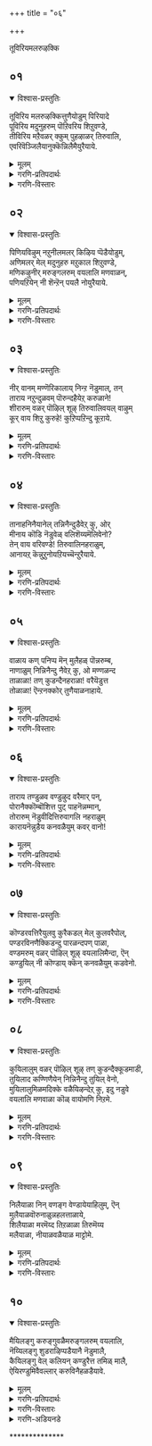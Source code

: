 +++
title = "०६"

+++

तूविरियमलरुऴक्कि

## ०१
<details open><summary>विश्वास-प्रस्तुतिः</summary>

तूविरिय मलरुऴक्कित्तुणैयोडुम् पिरियादे  
पूविरिय मदुनुहरुम् पॊऱिवरिय शिऱुवण्डे,  
तीविरिय मऱैवळर् क्कुम् पुहऴाळर् तिरुवालि,  
एवरिवॆञ्जिलैयानुक्कॆन्निलैमैयुरैयाये.
</details>

<details><summary>मूलम्</summary>

तूविरिय मलरुऴक्कित्तुणैयोडुम् पिरियादे  
पूविरिय मदुनुहरुम् पॊऱिवरिय शिऱुवण्डे,  
तीविरिय मऱैवळर् क्कुम् पुहऴाळर् तिरुवालि,  
एवरिवॆञ्जिलैयानुक्कॆन्निलैमैयुरैयाये.
</details>

<details><summary>गरणि-प्रतिपदार्थः</summary>

तू = रॆक्कॆगळु, विरिय = बिरियुवन्तॆ, मलर् = हूविनल्लि, उऴक्कि = आटवाडुत्ता, तुणैयोडुम् = जॊतॆगातियॊडनॆ \(सङ्गातियॊडनॆ\), पिरियादे = बेर्पडदन्तॆ, पूविरिय = हूगळु बिरिदाग, मदु = मधुवन्नु, नुहरुम् = कुडियुत्तिरुव, पॊऱि वरिय = चुक्कॆगळु रेखॆगळु – इवुगळिन्द शोभिसुव, शिऱुवण्डे = चिक्कदुम्बिये, ती = अग्नियु, विरिय = विस्तरिसि बॆळगुवन्तॆ, मऱै= वैदिक मर्यादॆगळन्नु, वळर् क्कूम् = वृद्धिगॊळिसुव, पुहऴ् आळर् = कीर्तिवन्तर, तिरु आलि = तिरुवालि क्षेत्रद, ए = बाणगळन्नु तॊडिसिद, वरि = अन्दवाद, वॆम् = क्रूरवाद, शिलैयानुक्कू = बिल्लिनवनिगॆ, ऎन् = नन्न, निलैमै = परिस्थितियन्नु, उरैयाये = हेळलारॆया? \(हेळुवॆयल्लवे?\) 
</details>

<details><summary>गरणि-विस्तारः</summary>

रॆक्कॆगळु बिरियुवन्तॆ हूविनल्लि आटवाडुत्ता, सङ्गातियॊडनॆ बेर्पडदन्तॆ इरुत्ता, हूगळु बिरिदाग \(अरळिदाग\) मधुवन्नु कुडियुत्तिरुव चुक्कॆगळु रेखॆगळिन्द शोभिसुव चिक्कदुम्बिये, अग्नियु विस्तरिसि बॆळगुवन्तॆ वैदिक मर्यादॆगळन्नु वृद्धिगॊळिसुव कीर्तिवन्तर तिरुवालिक्षेत्रद क्रूरवाद बाणगळन्नु तॊडिसिद अन्दवाद बिल्लिनवनिगॆ नन्न परिस्थितियन्नु हेळुवॆयल्लवे? 

भक्तिभावगळु हलवु. अवुगळल्लि सति-पतिय भाववू ऒन्दु. आत्मने सति, परमात्मने पति. पतियिन्द सतियु ऎन्दिगू अगलबारदु. पतियॊन्दिगॆ सेरिकॊण्डिरबेकु. आगले परमशान्ति. पतियिन्द बेर्पट्ट सतिगॆ तन्न पतियन्नु हेगादरू माडि कॊळ्ळबेकॆन्दु सतत प्रयत्न माडि अदन्नु साधिसिकॊळ्ळबेकु. इदु तत्त्व. 

ईग आळ्वाररु विरहियागिरुव हॆण्णु. तन्न विरहवेदनॆयन्नु सहिसलारदवळु. सुखवागि, निश्चिन्तॆयागि कालकळॆयुत्तिरुव दुम्बिदम्पतिगळन्नु कण्डु, तन्न शोचनीयवाद परिस्थितियन्नु तन्न पतियाद भगवन्तनल्लि निवेदिसुवन्तॆ आ दुम्बिगळिगॆ इल्लि हेळिकॊळ्ळुत्ताळॆ. दुम्बिगळु अवळ सङ्कटवन्नु तिळिदुकॊळ्ळबल्लवे? ऒन्दु वेळॆ, हागॆ तिळियितॆम्ब विषयवन्नु भगवन्तनल्लि अरिकॆमाडबल्लवे? भगवन्तनन्नु अवु सेरबल्लवे? ई विषयगळन्नु कुरितु अवळिगॆ योचनॆये बरुवुदिल्ल. दुम्बिगळु हूगळल्लि मकरन्दवन्नु पानमाडतक्कवु. हूगळिरुव कडॆगॆ, मकरन्दविरुव कडॆगॆ अवु होगुत्तिरुत्तवॆ. भगवन्तनु बाडदॆ इरुव परिमळभरितवाद हारवन्नु धरिसिरुववनु. अर्चामूर्तियाद भगवन्तनिगू हूविन सरगळिन्द अलङ्करिसिरुत्तारॆ. दुम्बिगळु आ हूगळ मेलॆ कुळितु, गुय् गुट्टुत्तिरुवुदे भगवन्तनल्लि अवु माडुव निवेदन\! 

आळ्वाररु हेळुत्तारॆ- ओ पुट्ट दुम्बिये, नीनु ऒण्टियल्ल, निन्न सङ्गातियॊडनॆ कूडिकॊण्डिद्दी. नीविब्बरू मैमरॆतु आनन्ददिन्द आटवाडुत्तिद्दीरि. नीवु कलॆतिरुव स्थळवो\! ऎष्टु रम्यवादद्दु\! अन्दवाद, परिमळवू मकरन्दवू तुम्बिरुव हूविनल्लि\! निम्म आनन्दक्कॆ मितियुण्टे? निम्म ई हाराटदल्लि आनन्दानुभवदल्लि, निम्म सुन्दरवाद पुट्टरॆक्कॆगळु हरिदु होदीतॆम्ब भयवू निमगिल्लवल्ल\! हूगळु अरळुत्तिरलु, अवुगळल्लिन मधुवन्नु कुडिदु नलियुत्तिरुविरि. 

ओ पुट्टदुम्बिये, नन्न स्थितियन्नु नोडि. अदॆष्टु शोचनीयवागिदॆ\! नानु ऒण्टिगळागिद्देनॆ. नन्न जॊतॆगारनाद नन्न पति \(नन्न नल्ल\) नन्नन्नु अगलि होगिद्दानॆ. नल्लनल्लि ननगॆ हेळतीरदष्टु गाढवाद प्रेम. ई विषयवन्नु अवनु अरितिद्दानो इल्लवो काणॆ. ननगॆ विरह वेदनॆ सहिसलारदष्टागिदॆ. ऎष्टु काल हीगॆ सङ्कटपडुत्तिरुवुदु? नन्न ई निलुमॆयन्नु नीनु नन्न नल्लनाद भगवन्तनल्लि निवेदिसि, ननगॆ सहायमाडुवॆया? 

भगवन्तनु परमकृपाळु, दिट. अवनल्लि नम्म दुःखसङ्कटगळन्नु ऒब्बॊब्बनू नेरवागिये निवेदिसिकॊळ्ळबहुदु. भगवन्तनिगॆ अतिसमीपवर्तियागि बहळ बेकागिरुववरॊब्बरु भक्तर विषयवागि सिफारसु माडिदरॆन्दरॆ, अदरिन्द भक्तनिगॆ बहु बेग ऒत्तासॆ दॊरॆयुवुदु. हीगॆ, भगवन्तनल्लि ऎल्ल चेतनर विषयवागियू कृपॆदोरॆन्दु निवेदिसिकॊळ्ळबल्लवळु – स्वामिय नित्यानुपायिनियागि, अवन वक्षस्थलवासियागिरुव श्रीदेविये. दयास्वरूपळे आकॆ\! दुम्बिय रूपदल्लि हूविनल्लि ईग आळ्वाररिगॆ काणबरुत्तिद्दाळो हेगो – इल्लि श्रीवैष्णव तत्त्ववॊन्दन्नु प्रकटगॊळिसिदन्तॆ तोरुत्तदॆ.
</details>


## ०२
<details open><summary>विश्वास-प्रस्तुतिः</summary>

पिणियविऴुम् नऱुनीलमलर् किऴिय प्पॆडैयोडुम्,  
अणिमलर् मेल् मदुनुहरु मऱुकाल शिऱुवण्डे,  
मणिकऴुनीर् मरुङ्गलरुम् वयलालि मणवाळन्,  
पणियऱियेन् नी शॆन्ऱॆन् पयलै नोयुरैयाये.
</details>

<details><summary>मूलम्</summary>

पिणियविऴुम् नऱुनीलमलर् किऴिय प्पॆडैयोडुम्,  
अणिमलर् मेल् मदुनुहरु मऱुकाल शिऱुवण्डे,  
मणिकऴुनीर् मरुङ्गलरुम् वयलालि मणवाळन्,  
पणियऱियेन् नी शॆन्ऱॆन् पयलै नोयुरैयाये.
</details>

<details><summary>गरणि-प्रतिपदार्थः</summary>

पिणि = बन्धनवु \(कट्टुगळु\), अविऴुम् = सडिलवागुत्तिरुव \(बिच्चुत्तिरुव\), नऱु = परिमळ तुम्बिद, नीलमलर् = नैदिलॆ हूवु, किऴिय = हरिदुहोगुवन्तॆ, पॆडैयोडुम् = निन्न सङ्गातियॊडनॆ, अणि = सुन्दरवाद, मलर् मेल् = आ हूविन मेलॆ, मदुनुहरुम् = मधुपान माडुव, अऱुकाल = आरु कालुगळ, शिऱुवण्डे = पुट्ट दुम्बिये, मणि = सुन्दरवाद, कऴुनीर् = कॆन्दावरॆ हूगळु \(कन्नैदिलॆ हूगळु\) मरुङ्गु = मग्गुलल्लिये, अलरुम् = अरळुव, वयल् = बयलु \(गद्दॆ\)गळुळ्ळ, आलि = तिरुवालिक्षेत्रद, मणवाळन् = दिव्यसुन्दरनाद स्वामिय, पणि = कार्यगळन्नु, अऱियेन् = तिळियदवळागिद्देनॆ, नी शॆन्ऱु = नीनु होगि, ऎन् = नन्न, पयलै = अगलिकॆय, नोय् = सङ्कटवन्नु, उरैयाये = हेळुवॆया? 
</details>

<details><summary>गरणि-विस्तारः</summary>

कट्टुगळु सडिलवागुत्तिरुव परिमळभरितवाद नैदिलॆय हूहरिदु होगुवन्तॆ निन्न सङ्गातियॊडनॆ आ सुन्दरवाद हूविनमेलॆ \(ऎरगि\) मधुपानमाडुव आरु कालुगळ पुट्टदुम्बिये, सुन्दरवाद कॆन्दावरॆहूगळु मग्गुलल्लिये अरळुवन्थ बयलुगळुळ्ळ तिरुवालिक्षेत्रद दिव्यसुन्दरनाद स्वामिय कार्यगळन्नु तिळियदवळागिद्देनॆ नीनु होगि, नन्न अगलिकॆय सङ्कटवन्नु हेळुवॆया? 

हिन्दिन तिरुमॊऴियल्लि भगवन्तनु तम्म अन्तरङ्गवन्नु तानागिये बन्दु प्रवेशिसिदनॆन्दू, अल्लिन्द अवनन्नु होगगॊडॆनॆन्दू आळ्वाररु हॆम्मॆयिन्द हेळिकॊण्डरष्टॆ. ई तिरुमॊऴियल्लि आळ्वाररु तन्न स्वामियिन्द अगलिकॆय सङ्कटवन्नु हेळिकॊळ्ळुत्तिद्दारॆ. भगवन्तनु आळ्वारर अन्तरङ्गवन्नु प्रवेशिसि, क्षणिकवागि अल्लिद्दन्तॆ नटिसि, आशॆयन्नू उत्साहवन्नू कॆरळिसि, अल्लिन्द मायवादनल्ल\! इदॆये आळ्वाररु अर्थमाडिकॊळ्ळलागद अवन कॆलस? भगवन्तनिगू तमगू परिचितनादवनॊब्बन सहायवॊदगि बन्दरॆ तम्म आशॆ नॆरवेरुवुदॆन्दु आळ्वाररु योचिसिरबेकु. इदु सहजवादद्दे. अदक्कागि परिशुद्धस्वभावद पुट्टदुम्बियन्नु आरिसिकॊण्डिद्दारॆ.

आळ्वाररु हेळुत्तारॆ- ओ पुट्टदुम्बिये, नीनु निन्न सङ्गातियॊडनॆ आटवाडुवुदक्कॆ ईगले बिरियुत्तिरुव मकरन्द तुम्बिरुव नैदिलॆयन्नु आरिसिकॊडिद्दीयल्ल. निन्न जॊतॆगारळॊडनॆ अदन्नु हॊक्कु मैमरॆतुमनबन्दन्तॆ आटवाडुत्ता, मधुपानमाडुत्ता आनन्ददिन्द कालकळॆयुत्तिद्दी. निन्न ई सन्तोषदल्लि निन्न सुत्तमुत्त इरुववर सङ्कटद अरिवु निनगॆ हेगॆ आगबेकु. निन्न सन्तोषद आटदल्लि नैदिलॆय हूवु हरिदुहोगुवुदु. अदर अन्द कॆडुवुदु. ई विषयवू निन्न मनस्सिगॆ बरुवुदिल्ल. नीनिरुव नैदिलॆय बयलु तिरुवालिक्षेत्रक्कॆ सेरिद्दु. आ मग्गुलल्ले कॆन्दावरॆय बयलू इदॆ. नैदिलॆयू कॆन्दावरॆयू जॊतॆजॊतॆयागि इल्लि अरळुत्तवॆ\! इदु अस्वाभाविकविरबहुदु. आदरॆ इल्लि नॆलसिरुव भगवन्तन कृपावैशिष्ट्यदिन्द हीगॆल्ला नडॆयुत्तदॆ. दिव्यसुन्दरनाद नन्न स्वामिय कार्यभारवन्नागलि, अवन सामर्थ्यवन्नागलि अरितुकॊळ्ळलारॆ. ननगॆ तिळिदिरुवुदॆन्दरॆ, अवनु नन्निन्द ईग अगलि होगिद्दानॆ. अगलिकॆय सङ्कटवन्नु नानु सहिसलारॆ. नीनादरो ऎरडु रॆक्कॆगळन्नू आरु कालुगळन्नू उळ्ळ पुट्टप्राणि. ऎल्लिगॆ बेकॆन्दरॆ अल्लिगॆ बहुबेग होगि सेरबल्लॆ. परिशुद्धवाद मधुवन्नु पानमाडुत्तले नीनु जीविसिरुवुदु. आद्दरिन्द नीनु भगवन्तन बळिगॆ होगि बरलु शक्त. नन्न विरहवेदनॆयन्नु भगवन्तनल्लि अरिकॆमाडि, ननगॆ उपकारियागुवॆया?
</details>


## ०३
<details open><summary>विश्वास-प्रस्तुतिः</summary>

नीर् वानम् मण्णॆरिकालाय् निन्ऱ नॆडुमाल्, तन्  
ताराय नऱुन्दुळवम् पॊरुन्दहैयेऱ् करुळाने\!  
शीरारुम् वळर् पॊऴिल् शूऴ् तिरुवालिवयल् वाऴुम्  
कूर् वाय शिऱु कुरुहे\! कुऱिप्पऱिन्दु कूऱाये.
</details>

<details><summary>मूलम्</summary>

नीर् वानम् मण्णॆरिकालाय् निन्ऱ नॆडुमाल्, तन्  
ताराय नऱुन्दुळवम् पॊरुन्दहैयेऱ् करुळाने\!  
शीरारुम् वळर् पॊऴिल् शूऴ् तिरुवालिवयल् वाऴुम्  
कूर् वाय शिऱु कुरुहे\! कुऱिप्पऱिन्दु कूऱाये.
</details>

<details><summary>गरणि-प्रतिपदार्थः</summary>

नीर् = नीरु, वानम् = बानु, मण् = मण्णु, ऎरि = अग्नि, काल् = वायु, आय् = आगि, निन्ऱ = इरुव, नॆडुमाल् = सर्वेश्वरनु, तन् = तन्न, तार् आय = मालॆयागिरुव, नऱु = परिमळतुम्बिद, तुळवम् = तुलसियन्नु, पॊरुम् = होलुव, तहैयेऱ् कु = गुणवुळ्ळवरिगॆ \(स्वभावदवरिगॆ\), अरुळाने = कृपॆ माडनल्ल, शीर् = सिरि, आरुम् = तुम्बिरुव, वळर् = बॆळॆयुत्तिरुव, पॊऴिल् = शूऴ् = तोपुगळिम्द सुत्तुवरिदिरुव, तिरुवालि = तिरुवालिक्षेत्रद, वयल् = बयलुगळल्लि, वाळुम् = बाळुव, कूर् वाय = मॊनचाद बायुळ्ळ, शिऱु कुरुहे = चिक्कहद्दे, कुऱुप्पु = गुरियन्नु \(मार्गवन्नु\) अऱन्दु = अरितु, कूऱाये = हेळुवॆया? 
</details>

<details><summary>गरणि-विस्तारः</summary>

नीरु, बानु, मण्णु, बॆङ्कि, गाळि आगिरुव सर्वेश्वरनु तन्न हारवागिरुव परिमळ तुम्बिद तुलसियन्नु होलुव स्वभाव \(गुण\)वुळ्ळवरिगॆ कृपॆमाडनल्ल. सिरितुम्बि बॆळॆयुत्तिरुव तोपुगळिन्द सुत्तुवरिदिरुव तिरुवालिक्षेत्रद बयलुगळल्लि बाळुव \(वासिसुव\) मॊनचाद बायुळ्ळ चिक्कहद्दे गुरियन्नु \(मार्गवन्नु\) तिळिदु हेळुवॆया? 

हिन्दिन ऎरडु पाशुरगळल्लि दुम्बियन्नु आरिसिकॊळ्ळलागित्तु. ई पाशुरदल्लि हद्दन्नु आरिसलागिदॆ. ऎल्ल हक्किगळिगिन्तलू हद्दु बहळ ऎत्तरक्कॆ हारबल्लदु. अल्लि सुत्ताडुत्तले नॆलद मेलॆ तन्न गुरियाद आहारवन्नु कण्डुकॊळ्ळबल्लदु. अदर कण्णु अष्टु सूक्ष्म. अष्टु चुरुकु, गुरि कण्णिगॆ बिद्दितो इल्लवो, रॆप्पॆ हॊडॆयुवुदरॊळगॆ, अल्लिन्द अदर मेलॆ ऎरगि अदन्नु ऎत्तिकॊण्डु होगि बिडुत्तदॆ. हद्दिन कॊक्कु बहळ मॊनचागि बागिरुत्तदॆ. तिरुवालिक्षेत्ररल्लिरुव ई हद्दु बरिय हॊट्टॆ हॊरॆयुव स्वार्थियल्ल. अदक्कॆ परोपकार बुद्धियिदॆ. आर्तर सङ्कटवन्नु हरिसु ऎन्दु अदक्कॆ करॆ. 

आळ्वाररु हेळुत्तार्‍ऎ- ओ चिक्क हद्दे, नीरु, नॆल, बॆङ्कि, गाळि, बानु ऎम्ब पञ्चभूतगळु भगवन्तन रूपगळे. आ पञ्चभूतगळिन्दले इडिय सृष्टियू आगिरुवुदु. सर्वेश्वरनागि भगवन्तनु सृष्टिय ऎल्ल वस्तुगळिगू निर्वाहकनु. ऎन्दिगू बाडदॆ इरुव परिमळ तुम्बिद तुलसिय हारवन्नु अवनु धरिसिद्दानॆ. अवन हारदल्लिरुव तुलसिगॆ समानवाद शुद्धतॆ मत्तु परिमळ पूर्णवाद गुणस्वभावगळन्नुळ्ळवरु अनेकरिद्दारॆ. अवरॆल्लरू परमभक्तरु. अवरॆल्लरू भगान्तन तिरुवडिगळन्नु सदा आश्रयिसिद्दारॆ. हारद तुलसियन्तॆ स्वामियु अवरन्नु धरिसलु, भरिसलु, योग्यरु अवरु. अवरल्लि स्वामियु कृपॆदोरबेडवे? भगवन्तन मनस्सिनल्लि अन्थवर विषयदल्लि, नन्न विषयदल्लि, एनिदॆयो? नन्न अन्तरङ्गदिन्द अगलि होद स्वामि मत्तॆ अल्लिगॆ बन्दु सेरुवनो इल्लवो? इदे नन्न शङ्कॆ. हद्दे, नीनु नन्न गुरि \(लक्ष्य\)याद नन्न स्वामिय बळिसारि, अवन मनस्सन्नु अरितुकॊण्डु बन्दु, ननगॆ तिळिसि उपकारियागलारॆया?
</details>


## ०४
<details open><summary>विश्वास-प्रस्तुतिः</summary>

तानाहनिनैयानेल् तन्निनैन्दुडैवेऱ् कु, ओर्  
मीनाय कॊडि नॆडुवेळ् वलिशॆय्यमॆलिवेनो?   
तेन् वाय वरिवण्डे\! तिरुवालिनहराळुम्,  
आनायऱ् कॆन्नुऱुनोयऱियच्चॆन्ऱुरैयाये.
</details>

<details><summary>मूलम्</summary>

तानाहनिनैयानेल् तन्निनैन्दुडैवेऱ् कु, ओर्  
मीनाय कॊडि नॆडुवेळ् वलिशॆय्यमॆलिवेनो?   
तेन् वाय वरिवण्डे\! तिरुवालिनहराळुम्,  
आनायऱ् कॆन्नुऱुनोयऱियच्चॆन्ऱुरैयाये.
</details>

<details><summary>गरणि-प्रतिपदार्थः</summary>

तान् आह = तानागिये, निनैयान् = \(नन्नन्नु\) स्मरिसिकॊळ्ळदिद्दरू सह, तन् निनैन्दु = तन्नन्ने \(अवनन्नु\) स्मरिसिकॊण्डु, नैवेऱ् कु = नवॆदु होगुत्तिरुव नन्नन्नु, ओर् मीनाय कॊडि नॆडुवेळ् = साटियिल्लद मीनन्नु ध्वजवागि उळ्ळवनु, वलिशॆय्य = हिंसिसलु, मॆलिवेनो= नानु कृशवागुत्तिरुवॆनल्ल, तेन् वाय = मधुवन्नु बायल्लि उळ्ल, एरि = \(चुक्कॆगळु गॆरॆगळिन्द कूडिद\) सुन्दरवाद, वण्डे = दुम्बिये, तिरुवालि नहर् = तिरुवालि क्षेत्रवन्नु, आळुम् = आळुव, आन् आयऱ् कु = गॊवळपुरुषनिगॆ \(गोपालकृष्णनिगॆ\), ऎन् = नन्न, उऱु = अपरिमितवाद, नोय् = यातनॆयन्नु, अऱिय = तिळियुवन्तॆ, शॆन्ऱु = होगि, उरैयाये = हेळुवॆया? 
</details>

<details><summary>गरणि-विस्तारः</summary>

तानागिये नन्नन्नु स्मरिसदिद्दरू सह अवनन्ने स्मरिसुत्ता नवॆयुत्तिरुव नन्नन्नु साटियिल्लद मीनन्नु ध्वजवागि उळ्ळ मन्मथनु हिंसिसुवुदरिन्द नानु कृशळागुत्तिरुवॆनल्ल\! जेनिन बायुळ्ळ सुन्दरवाद दुम्बिये, तिरुवालिक्षेत्रद ऒडॆयनाद गोवळपुरुषनिगॆ नन्न सहिसलारद यातनॆयु अर्थवागुवन्तॆ होगि हेळुवॆया? 

ई पाशुरदल्लि मत्तॆ दुम्बिगे बन्तु आह्वान\! दुम्बि जेनु बायुळ्ळद्दु. बायि मधुरवादरॆ, मातू मधुरवे अल्लवे? 

आळ्वाररु हेळुत्तारॆ- ओ दुम्बिये, भगवन्तनु नन्नन्नु पूर्तियागि मरॆतुबिडबहुदु. नन्नन्नु मनस्सिगॆहच्चिकॊळ्ळदॆये इरबहुदु. नानादरो अवनन्नु ऎडॆबिडदॆ नॆनॆयुत्ता नवॆयुत्तिद्देनॆ. बडकलागिरुव नन्नन्नु मीनध्वजनाद मन्मथनू नोयिसबहुदे? इन्नू हॆच्चागि नन्नन्नु नवॆसबहुदे? नानु बाडिबळलुत्तिद्देनल्ल\! नीनु जेनु बायुळ्ळद्दु. निन्न जेनिनन्थ मातिनिन्द भगवन्तनल्लि सहिसलारद नन्न सङ्कटवन्नु तिळियहेळुवॆया? अवन मनस्सु करगुवन्तॆ अवनु नन्नल्लि कनिकरगॊळ्ळुवन्तॆ हेळुवॆया?
</details>


## ०५
<details open><summary>विश्वास-प्रस्तुतिः</summary>

वाळाय कण् पनिप्प मॆन् मुलैहळ् पॊन्नरुम्ब,  
नाणाळुम् निन्निनैन्दु नैवेऱ् कु, ओ मण्णळन्द  
ताळाळा\! तण् कुडन्दैनहराळा\! वरैयॆडुत्त  
तोळाळा\! ऎन्ऱनक्कोर् तुणैयाळनाहाये.
</details>

<details><summary>मूलम्</summary>

वाळाय कण् पनिप्प मॆन् मुलैहळ् पॊन्नरुम्ब,  
नाणाळुम् निन्निनैन्दु नैवेऱ् कु, ओ मण्णळन्द  
ताळाळा\! तण् कुडन्दैनहराळा\! वरैयॆडुत्त  
तोळाळा\! ऎन्ऱनक्कोर् तुणैयाळनाहाये.
</details>

<details><summary>गरणि-प्रतिपदार्थः</summary>

वाळ् आय = तेजस्सिनिन्द कूडिद, कण् = कण्णुगळु, पनिप्प = नीरन्नु सुरिसलु, मॆल् मुलैहळ् = मृदुवाद मॊलॆगळु, पॊन् = कब्बिणद, अरुम्ब = मॊग्गुगळागलु, नाळ् नाळुम् = दिनदिनवू, निन् = निन्नन्नु, निनैन्दु = नॆनॆयुत्ता \(नॆनॆदु\), नैवेऱ् कु = कृशवागिरुववळिगॆ, ओ मण् अळन्द ताळ् आळा = ओ \(लोकगळन्नु\) भूलोकवन्नु अळॆद कालुगळुळ्ळवने, तण् = तम्पाद, कुडन्दैनहर् आळा = कुम्भकोणक्षेत्रद ऒडॆयने, वरै = बॆट्टवन्नु, ऎडुत्त = ऎत्तिद, तोळ् आळा = तोळुगळुळ्ळवने, ऎन् तनक्कु = ननगॆ, तुणैयाळन् = जॊतॆगार \(सङ्गाति\), आहाये = आगबारदे \(आगुवुदिल्लवल्ल\). 
</details>

<details><summary>गरणि-विस्तारः</summary>

ओ नॆलवन्नु अळॆदुकॊण्ड कालुगळुळ्ळवने, तम्पाद कुम्भकोणक्षेत्रदल्लि नॆलसिरुववने, बॆट्टवन्नॆत्तिद तोळुगळुळ्ळवने, तेजस्सिनिन्द कूडिद नन्न कण्णुगळु नीरन्नु सुरिसुत्तिरलु, मृदुवाद नन्न मॊलॆगळु कब्बिणद मॊग्गिनन्तॆ भारवागलु, दिनदिनवू निन्नन्नु नॆनॆयुत्ता नन्न देहवॆल्ल कृशवागुत्तिरलु, ननगॆ सङ्गातियागि नीनु आगबारदे? 

ई पाशुरदल्लि आळ्वाररु भगवन्तनन्नु नेरवागिये कूगि करॆयुत्तिद्दारॆ. मध्यवर्तियाद दुम्बियन्नो हद्दन्नो बळसिकॊण्डिल्ल. हॆण्णागि, ऎळॆयप्रायदवळागि, ऒण्टिगळागि, विरहियागि, तानु अनुभविसुत्तिरुव मानसिक मत्तु दैहिकवाद बवणॆगळन्नु नेरवागि भगवन्तनल्लि अरिकॆ माडिकॊळ्ळुत्तिद्दारॆ. 

“नॆलवन्नळॆदुकॊण्ड कालुगळुळ्ळवने” – वामननागि बन्दु, मूरडि नॆलवन्नु बलियिन्द दानवागि पडॆदु, त्रिविक्रमनागि बॆळॆदु, अदन्नळॆदुकॊण्ड अद्भुत साहसि – भगवन्त – “त्रिविक्रम”. 

“कुम्भकोणक्षेत्रद ऒडॆयने” – ऎष्टु अनुभविसिदरू तृप्तियन्नुण्टुमाडदन्थ, ऎडॆबिडदॆ ऎन्दॆन्दिगू अनुभविसुत्तिरबेकॆम्ब आशॆयन्नु हुट्टिसुव परमाकर्षक – स्वामि – “आराममदु”.

“बॆट्टवन्नॆत्तिद तोळुगळुळ्ल्वने” – देवेन्द्रन कडुकोपद परिणामवाद सततवाद बिरुसुमळॆयिन्द गोवळरन्नू गोवुगळन्नू रक्षिसुवुदक्कागि गोवर्धनगिरियन्ने कॊडॆयन्तॆ ऎत्तिहिडिद अद्भुतकारि गोवर्धनगिरिधारि- “बालकृष्ण”. 

तन्न प्रियतमनाद पतिय हॆसरन्नु हिडिदु सम्बोधिसदिरुवुदू, केळिदरू हॆसरन्नु हेळुवुदक्कॆ सङ्कोचपडुवुदू, हॆसरु अर्थवागुवन्थ पर्यायवाद मातुगळिन्द अदन्नु हेळुवुदू नम्म नाडिन साध्वियर रीति. ई पाशुरद सतिगॆ तन्न नल्लनन्नु “त्रिविक्रमा” ’आरावमदु”, “कृष्ण” – ऎन्दु मुन्तागि प्रीतियिन्द कूगि करॆयुवुदक्कॆ बहळ आशॆ. आदरॆ, तन्न सतित्वद मर्यादॆयन्नु बिट्टु कॊडुवुदु साध्यवे? 

आळ्वाररु \(सतियागि\) हेळुत्तारॆ-

स्वामी, नन्न तेजःपूर्णवाद कण्णुगळिन्द निन्नन्नु चॆन्नागि नोडि आनन्दिसलु आगुत्तिल्ल. अवुगळ तुम्ब कण्णीरु तुम्बि हरियुत्तिदॆ. मृदुवाद नन्न मॊलॆगळु ईग कब्बिणद मॊग्गुगळागि भारवागिवॆ. निन्नन्नु पडॆदुकॊळ्ळबेकॆम्ब आशॆयिन्द नानु माडुत्तिरुव ऎडॆबिडद स्मरणॆयिन्द नन्न देह कृशिसिहोगिदॆ. ऒण्टिगळागि विरहियागिरुव नन्नल्लि कनिकरिसि नीनु नन्न सङ्गातियागबारदे? आगलारॆया?
</details>


## ०६
<details open><summary>विश्वास-प्रस्तुतिः</summary>

ताराय तण्डुळव वण्डुऴुद वरैमार् पन्,  
पोरानैक्कॊम्बॊशित्त पुट् पाहनॆन्नम्मान्,  
तोरारुम् नॆडुवीदित्तिरुवागलि नहराळुम्  
कारायनॆन्नुडैय कनवळैयुम् कवर् वानो\!
</details>

<details><summary>मूलम्</summary>

ताराय तण्डुळव वण्डुऴुद वरैमार् पन्,  
पोरानैक्कॊम्बॊशित्त पुट् पाहनॆन्नम्मान्,  
तोरारुम् नॆडुवीदित्तिरुवागलि नहराळुम्  
कारायनॆन्नुडैय कनवळैयुम् कवर् वानो\!
</details>

<details><summary>गरणि-प्रतिपदार्थः</summary>

तार् = हार, आय = आगिरुव, तण् = तम्पाद, तुळवम् = तुलसियन्नु, वण्डु = दुम्बिगळु, उऴुद = तुळिदाडुवन्थ, वरै = बॆट्टदष्टु दॊड्ड, मार् बन् = ऎदॆयुळ्ळवनु, पोर् = होराटद, आनै = आनॆय, कॊम्बु = दन्तवन्नु, ऒशित्त = मुर्दुहाकिद, पुळ् पाहन् = पक्षिवाहननु, ऎन् अम्मान् = नन्न स्वामियू, तेर् = रथदल्लि, आरुम् = सुन्दररागि कुळितु, नॆडुवीदि = हिरिमॆयुळ्ळ बीदिगळल्लि, तिरु आलि नहर् = तिरुवालिक्षेत्रवन्नु, आळुम् = आळुव \(ऒडॆतन माडुव\), कार् आयन् = कार्मुगिलिन बण्णद गोवळनु, ऎन् उडैय = नन्न, कनवळैयुम् = चिन्नद बळॆयन्नु, कवर् वानो= अपहरिसुवनो? 
</details>

<details><summary>गरणि-विस्तारः</summary>

हारवागिरुव तम्पाद तुलसियन्नु दुम्बिगळु तुळिदाडुवन्थ दॊड्ड ऎदॆयुळ्ळवनाद, होराडलु बन्द आनॆय दन्तवन्नु मुरिदुहाकिदवनाद, पक्षिवाहननाद, नन्न स्वामियाद, रथदल्लि सुन्दरवागि कुळितु हिरिमॆयुळ्ळ बीदिगळल्लि सञ्चरिसुत्ता तिरुवालिक्षेत्रवन्नु आळुववनाद, कार्मुगिलिन बण्णद गोवळनु नन्न चिन्नद बळॆयन्नु अपहरिसुवनो? 

भगवन्तनु कण्ठदल्लि धरिसिरुव तुलसिय हारदल्लि तुम्बितुळुकुत्तिरुव मधुवन्नु कुडियलु तवकदिन्द दुम्बिगळु ऒन्दु कडॆयिन्द मत्तॊन्दॆ कडॆगॆ नुग्गि तुळिदाडुत्ता हरिदाडुत्ता इरुवुदर परिणामवागि अवन विशालवाद ऎदॆयॆल्ला मधुविन कॆसरायितन्तॆ\! स्वामिय हृदयवु मृदुमधुरवायितॆन्नबहुदे? अल्लिन्द कृपाप्रवाहवु समृद्धियागि हरिदु बरुवुदु ऎन्नबहुदे? 

कंसन आज्ञॆयन्तॆ कुवलयापीडवॆम्ब मद्दानॆयु कोपदिन्द नुग्गि बन्दाग, कृष्णनु अदर दन्तवन्ने मुरिदुकॊण्डु, अदरिन्दले आ आनॆयन्नु कॊन्दु हाकिदनु. 

गरुडपक्षिगॆ पक्षिराजनॆन्नुत्तारॆ. भगवन्तनिगॆ गरुडनु वाहननागि सेवॆ सल्लिसुत्तानॆ. आद्दरिन्द, भगवन्त पक्षिवाहन.

तिरुवालिक्षेत्रदल्लि स्वामिय उत्सव मूर्तियन्नु अन्दवागि अलङ्करिसिरुव रथदल्लि कुळ्ळिरिसि, सुन्दरवागि शृङ्गरिसि, बीदिबीदिगळल्लि रथवन्नु ऎळॆयुत्ता मॆरवणिगॆ माडि जन हर्षिसुत्तारॆ. वेदपारङ्गतरू सात्विकरू आद विप्रोत्तमरिरुव, भक्तशिरोमणिगळिरुव आ बीदिगळु हिरिमॆयुळ्ळवे. 

श्रीकृष्णनागि अवतरिसिदाग, भगवन्तनु, नन्दगोकुलदल्लि बॆळॆयुत्ता इरुवाग, गोपियरन्नु कीटलॆ माडुत्तिद्द हागॆये, आळ्वाररु तावू ऒब्ब गोपियॆम्बन्तॆ भाविसिकॊण्डु, तम्म चिन्नद कैबळॆयन्नु बलवन्तदिन्द कसिदुकॊण्डु होगुव सोगिनल्लि, तम्म कैयन्नु हिडियबरुवनो, अवन हस्तस्पर्श आग तमगागुवुदो, ऎन्दु आशॆयन्नु व्यक्तपडिसुत्तिद्दारॆ.
</details>


## ०७
<details open><summary>विश्वास-प्रस्तुतिः</summary>

कॊण्डरवत्तिरैयुलवु कुरैकडल् मेल् कुलवरैपोल्,  
पण्डरविनणैक्किडन्दु पारळन्दपण् पाळा,  
वण्डमरुम् वळर् पॊऴिल् शूऴ् वयलालिमैन्दा, ऎन्  
कण्डुयिल् नी कॊण्डाय् क्कॆन् कनवळैयुम् कडवेनो.
</details>

<details><summary>मूलम्</summary>

कॊण्डरवत्तिरैयुलवु कुरैकडल् मेल् कुलवरैपोल्,  
पण्डरविनणैक्किडन्दु पारळन्दपण् पाळा,  
वण्डमरुम् वळर् पॊऴिल् शूऴ् वयलालिमैन्दा, ऎन्  
कण्डुयिल् नी कॊण्डाय् क्कॆन् कनवळैयुम् कडवेनो.
</details>

<details><summary>गरणि-प्रतिपदार्थः</summary>

अरवम् = अब्बरिसुव, तिरै = अलॆगळु, उलवु = हॊरळुत्तिरुव, कुरै = विशालवाद, कडल् मेल् = कडलमेलॆ, कॊण्डु = मनस्सुमादि, कुलवरै पोल् = कुलपर्वतदन्तॆ, वण्डु = हिन्दॆ ऒन्दु कालदल्लि, अरवु = हाविन, इन् = इनिदाद, अणै = हासुगॆयल्लि, किडन्दु = पवडिसि, पार् = भूमियन्नु, अळन्द = अळॆद, पण् बु आळा = विशिष्ट स्वभावदवनिगॆ वण्डु = दुम्बिगळु, अमरुम् = सेरिकॊण्डिरुव, वळर् = बॆळॆयुत्तिरुव, पॊऴिल् शूऴ् = तोपुगळिन्द सुत्तुवरिदिरुव, वयल् = गद्दॆ बयलुगळ, आलि = तिरुवालि क्षेत्रद, मैन्दा = ऒडॆयने, ऎन् = नन्न, कनम् वळैयुम् = चिन्नद कैबळॆयन्नू, कडवेनो = कळॆदुकॊळ्ळबयसुवॆनो? 
</details>

<details><summary>गरणि-विस्तारः</summary>

हिन्दॆ ऒन्दु कालदल्लि, अब्बरिसि हॊरळुत्तिरुव अलॆगळुळ्ल विशालवाद कडल मेलॆ, सङ्कल्पमादि, कुलपर्वतदन्तॆ हाविनहाविन हासुगॆयल्लि पवडिसिदवने, भूमियन्नु अळॆद विशिष्टस्वभावदवने, दुम्बिगळु मुसुरिकॊण्डु बॆळॆयुत्तिरुव तोपुगळिन्द सुत्तुवरिदिरुव गद्दॆ बयलुगळ तिरुवालिक्षेत्रद ऒडॆयने, नन्न कण्णिन निद्दॆयन्नुकळॆद निनगॆ नन्न चिन्नद बळॆयन्नू कळॆदुकॊळ्ळबयसुवॆनो?

पाशुरद प्रारम्भद चित्र महाप्रळयद नन्तरद भगवन्तन निर्लिप्तस्वभाववन्नु हेळुवुदु. अवनु त्रिविक्रमनागि बॆळॆदु तोरिसिद्दु भूमियन्नॆल्ला तन्न ऒन्दे हॆज्जॆयिन्द अळॆदुकॊण्डद्दु. तिरुवालिक्षेत्रवन्नु सुन्दरवागियू आकर्षकवागियू माडुवुदक्कागिये अल्लि अर्चास्वरूपनागि नॆलॆगॊण्डद्दु.

तानु विरहियाद सतियॆन्दु भाविसिकॊण्ड आळ्वारर मेलॆ भगवन्तनु बीरिद प्रभावद फलवे अवर कण्णिगॆनिद्दॆ हत्तदन्तॆ, अवर निद्दॆयन्नु कसिदुकॊण्डद्दु. ईग, अवळ \(आळ्वारर\) चिन्नद कैबळॆयन्नु याव सम्मोहनदिन्दलू स्वामियु कसिदुकॊण्डु होगुवुदक्कॆ साध्यवे इल्लदॆ आगिदॆ. अवळु \(आळ्वाररु\) सदा जाग्रतरागिये कादुकॊण्डे इरुवळु. स्वामिय दर्शनवायितो इल्लवो अवन तिरुवडिगळन्नु आ क्षणवे होगि भद्रवागि हिडिदुकॊण्डु बिडुवळु. मत्तॆ तप्पिसिकॊळ्ळुवुदक्कॆ अवकाशकॊडुवुदे इल्ल.
</details>


## ०८
<details open><summary>विश्वास-प्रस्तुतिः</summary>

कुयिलालुम् वळर् पॊऴिल् शूऴ् तण् कुडन्दैक्कूडमाडी,  
तुयिलाद कण्णिणैयेन् निन्निनैन्दु तुयिल् वेनो,  
मुयिलालुमिळमदिक्के वळैयिऴन्देऱ् कु, इदु नडुवे  
वयलालि मणवाळा कॊळ् वायोमणि निऱमे.
</details>

<details><summary>मूलम्</summary>

कुयिलालुम् वळर् पॊऴिल् शूऴ् तण् कुडन्दैक्कूडमाडी,  
तुयिलाद कण्णिणैयेन् निन्निनैन्दु तुयिल् वेनो,  
मुयिलालुमिळमदिक्के वळैयिऴन्देऱ् कु, इदु नडुवे  
वयलालि मणवाळा कॊळ् वायोमणि निऱमे.
</details>

<details><summary>गरणि-प्रतिपदार्थः</summary>

कुयिल् आलुम् = कोगिलॆगळु आटवाडुव, वळर् = बॆळॆयुत्तिरुव, पॊऴिल् शूऴ् = तोपुगळिन्द सुत्तुवरिद, तण् कुडन्दै = तम्पाद कुम्भकोणद, कुडम् आडी = कॊडद कुणितवाडुववने, तुयिलाद = निद्रिसद, कण् इणैयेन् = जोडिकण्णुगळन्नुळ्ळवळागिद्देनॆ, निन् निनैन्दु = निन्नन्नु नॆनॆदु, तुयिल् वेनो = निद्रिसुवॆने, मुयल् = मॊलगळु, आलुम् = आटवाडुव, इळमदिक्के = बालचन्द्रनिगे, वळै = बळॆयन्नु, इऴन्देऱ् कु = कळॆदुकॊण्ड ननगॆ, इदु नडुवे =ई दुःख\(सङ्कट\)द नडुवॆ, वयल् आलि मणवाळा = गद्दॆगळ \(बयलुगळ\) तिरुवालिक्षेत्रदनाथने, मणि निऱमे = सॊबगिन मैबण्णवन्नू, कॊळ् वायो = कसिदुकॊण्डुबिडुवॆयो\! 
</details>

<details><summary>गरणि-विस्तारः</summary>

कोगिलॆगळु आडुव बॆळॆयुत्तिरुव तोपुगळिन्द सुत्तुवरिद तम्पाद कुम्भकोणद कॊडद कुणितवाडुववने नानु निद्दॆ ताकद जोडि कण्णुगळन्नुळवळागिद्देनॆ. निन्नन्नु नॆनॆनॆनॆदु नानु निद्रिसबल्लॆने? मॊलगळु आडुव बालचन्द्रनिगे नन्न बळॆयन्नु कळॆदुकॊण्डिद्देनॆ. ई दुःख \(सङ्कट\)द नडुवॆ गद्दॆगळ बयलिन तिरुवालिक्षेत्रद स्वामिये, नन्न सॊबगिन मैबण्णवन्नू कसिदुकॊळ्ळुवॆयो? 

प्रकृतिरम्यनाद कुम्भकोण क्षेत्रदल्लि ’आरावमदु’ ऎम्ब हॆसरिनिन्द शोभिसुववनु भगवन्त. अवने कॊडद कुणितदल्लि निपुणनागिद्द श्रीकृष्णनू.

ऒन्दु लक्ष्यवन्ने ऎडॆबिडदॆ चिन्तिसुत्तिद्दरॆ, निद्दॆ हत्तुवुदिल्ल. आळ्वाररिगॆ भगवन्तनन्ने चिन्तिसुत्ता बन्दद्दु निद्दॆयिल्लद जाग्रतस्थिति. 

विरहिगॆ कॆलवु वस्तुगळु अहित. बॆळदिङ्गळु अन्थाद्दु ऒन्दु. बालचन्द्रन ऎळॆय बॆळदिङ्गळे विरहिगॆ कण्टकवागि, अवळु कृशवागि, अवळ बळॆगळु कैयिन्द कळचिबिद्दु होदवन्तॆ. 

नल्लनाद भगवन्तनु तन्नन्नु सेरलिल्लवल्ल ऎम्ब सङ्कटदिन्द अवळ \(आळ्वारर\) मैसॊबगू हाळायितु मैबिळिचिकॊण्डितु. 

आळ्वाररु हेळुत्तारॆ- स्वामी देहाभिमानद विषयदल्लि नन्नदु ऎम्बुदु ऒन्दॊन्दागि कळचि होयितु. नीनु कृपॆमाडि अवुगळन्नु कसिदुकॊण्डु बिट्टॆ. कडॆयदागिद्द नन्न मैबण्णवू होयितल्ल\!

’नन्नदु’ ऎम्बुदु पूर्तियागि होदरल्लवे भगवन्तनिगॆ योग्यवस्तुवागुवुदु\!
</details>


## ०९
<details open><summary>विश्वास-प्रस्तुतिः</summary>

निलैयाळा निन् वणङ्ग वेण्डायेयाहिलुम्, ऎन्  
मुलैयाळवॊरुनाळुन्नहलत्ताळाये,   
शिलैयाळा मरमॆय्द तिऱळाळा तिरुमॆय्य  
मलैयाळा, नीयाळवळैयाळ माट्टोमे.
</details>

<details><summary>मूलम्</summary>

निलैयाळा निन् वणङ्ग वेण्डायेयाहिलुम्, ऎन्  
मुलैयाळवॊरुनाळुन्नहलत्ताळाये,   
शिलैयाळा मरमॆय्द तिऱळाळा तिरुमॆय्य  
मलैयाळा, नीयाळवळैयाळ माट्टोमे.
</details>

<details><summary>गरणि-प्रतिपदार्थः</summary>

निलै आळा = शाश्वतने, निन् = निन्नन्नु, वणङ्ग = नमस्करिसॆन्दु, वेण्डाये आहिलुम् = इच्छिसदिद्दरू, ऎन् = नन्न, मुलैयाळ = मॊलॆगळ मेलॆ ऒडॆतन नडॆसलु, ऒरुनाळ् = ऒन्दु सलवादरू, उन् = निन्न, अहलत्ताल् = वक्षदॊन्दिगॆ, आळाय् = सेरिसिकॊळ्ळुवुदिल्लवल्लवे, शिलै आळा = बिल्गारने, मरम् ऎय्द तिऱलाळा = मरगळन्नु मुरिद समर्थने, तिरुमॆय्यमलै आळा = तिरुमॆय् बॆट्टक्षेत्रद ऒडॆयने, नी आळ = निन्न सेवकळ, वळै आळमाट्टोमे = बळॆयन्नु कैयल्लि उळिसिकॊळ्ळलारॆवल्ल\! 
</details>

<details><summary>गरणि-विस्तारः</summary>

शाश्वतने, निन्नन्नु नमस्करिसॆन्दु नीनु इच्छिसदिद्दरू नन्न मॊलॆगळ मेलॆ ऒन्दु सल ऒडॆतन नडॆसलु ऒन्दु सलवादरू निन्न वक्षदॊन्दिगॆ सेरिसिकॊळ्ळुवुदिल्लवल्ल\! बिल्गारने, मरगळन्नु मुरिद समर्थने, तिरुमॆय् बॆट्ट क्षेत्रद ऒडॆयने, निन्न सेवकळ बळॆयन्नु कैयल्लि उळिसिकॊळ्ळलारॆनल्ल\! 

सतियागि आळ्वाररु हेळुत्तारॆ- शाश्वतवाद परमपदक्कॆ ऒडॆयनु नीनु. निन्न पादसेवॆयल्लि नानु तॊडगबेकॆन्दु नीनु इच्छिसुवुदिल्ल. आदरूसह, नानु निन्न सेवॆयन्नु बिडदॆ माडुत्तिद्देनॆ. ननगॆ सङ्कट तरुत्तिरुव नन्न मॊलॆगळन्नु ऒन्दु सल मात्रवे निन्न ऎदॆगॆ सेरिसिकॊळ्ळलारॆया? निन्न दिव्यालिङ्गिनदिन्द ननगॆ तृप्तितरलारॆया? बिल्गारनु नीनु. ऒन्दे बाणदिन्द एळुताळॆय मरगळन्नु छिद्रमाडिद परमसमर्थनु. तिरुमॆय् बॆट्टदल्लि सत्येश्वरनागि नॆलसिरुववनु. निन्नन्नु कुरितु नॆनॆनॆनॆदु नन्न कैबळॆगळु कळचिबीळुत्तिवॆयल्ल\! नन्नन्नु ई सङ्कटदिन्द पारुमाडलारॆया?
</details>


## १०
<details open><summary>विश्वास-प्रस्तुतिः</summary>

मैयिलङ्गु करुङ्गुवळैमरुङ्गलरुम् वयलालि,  
नॆय्यिलङ्गु शुडराऴिप्पडैयानै नॆडुमालै,  
कैयिलङ्गु वेल् कलियन् कण्डुरैत्त तमिळ् मालै,   
ऐयिरण्डुमिवैवल्लार् करुविनैहळडैयावे.
</details>

<details><summary>मूलम्</summary>

मैयिलङ्गु करुङ्गुवळैमरुङ्गलरुम् वयलालि,  
नॆय्यिलङ्गु शुडराऴिप्पडैयानै नॆडुमालै,  
कैयिलङ्गु वेल् कलियन् कण्डुरैत्त तमिळ् मालै,   
ऐयिरण्डुमिवैवल्लार् करुविनैहळडैयावे.
</details>

<details><summary>गरणि-प्रतिपदार्थः</summary>

मै = काडिगॆयन्तॆ, इलङ्गु = बॆळगुव, करुकुवळै = कन्नैदिलॆय, मरुङ्गु = मग्गुलल्लि, अलरुम् = विकसिसुव, वयल् = गद्दॆबयलुगळ, आलि = तिरुवालिक्षेत्रदल्लि, नॆय् = तुप्पदिन्द, इलङ्गु = बॆळगुव, शुडर् आऴि = चक्रवॆम्ब, पडैयानै = आयुधदवनन्नु, नॆडुमालै = सर्वेश्वरनन्नु, कै = कैयल्लि, इलङ्गु = बॆळगुव, वेल् = वेलायुधवुळ्ळ, कलियन् = कलियनु, कण्डु = कण्णारकण्डु, उरैत्त = विवरिसिद \(हेळिद\), तमिळ् मालै = तमिळिन पाशुर मालॆगळु, इवैऐ इरण्डुम् = हत्तन्नू, वल्लार् कु = बल्लवरिगॆ, अरुविनैहळ् = महापापगळु, अडैयावे = सेरुवुदिल्ल.
</details>

<details><summary>गरणि-विस्तारः</summary>

कादिगॆयन्तॆ बॆळगुव कन्नैदिलॆय मग्गुलल्ले अरळुव गद्दॆ बयलुगळ तिरुवालिक्षेत्रदल्लि तुप्पदिन्द हॊळॆयुव चक्रायुधधारियन्नु, सर्वेश्वरनन्नु कैयल्लि शोभिसुव वेलायुधवुळ्ळ कलियनु कण्णार कण्डु विवरिसि हेळिद ई हत्तु तमिळु पाशुरमालॆयन्नु बल्लवरिगॆ कडुपापगळु अण्टुवुदिल्ल. 

तिरुवालिक्षेत्रदल्लि प्रकृतिरम्यवाद कन्नैदिलॆय बयलुगळिवॆ. अवुगळ मग्गुलल्ले हसुरुगद्दॆगळ बयलुगळिवॆ. सुन्दरवाद प्रकृतिय नडुवॆ चक्रायुधधारियाद सर्वेश्वरनु विराजिसुत्तिद्दानॆ. अवन दिव्यसुन्दर मूर्तियन्नु कण्णार कण्डु अनुभविसिद आनन्ददिन्द कलियनु \(तिरुमङ्गै आळ्वाररु\) हत्तु तमिळु पाशुरगळल्लि हॊगळि हाडिद्दानॆ. इवुगळन्नु अर्थवत्तागि चॆन्नागि तिळिदुकॊण्डवरिगॆ याव विधवाद पापगळू अण्टुवुदिल्ल. अवरु परिशुद्धरागि जीवन यात्रॆयन्नु मुगिसि, शाश्वतनॆलॆयाद परम पदवन्नु सेरुत्तारॆ. 

\*\*\*\*\*\*\*\*\*\*\*\*\*\*\*\*\*
</details>



<details><summary>गरणि-अडियनडे</summary>

तू विरिय, पिणि, नीर्, तान्, वान्, ताराय, कॊण्डु, कुयिल्, निलैयाळ्, मैयिलङ्गु, \(कळवन्\). 
</details>


\*\*\*\*\*\*\*\*\*\*\*\*\*\*
